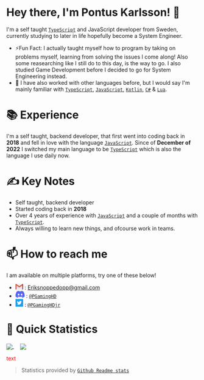 # Hey there, I'm Pontus Karlsson! 👋

I'm a self taught [`TypeScript`](https://www.typescriptlang.org) and JavaScript developer from Sweden, currently studying to later in life hopefully become a System Engineer.

* ⚡Fun Fact: I actually taught myself how to program by taking on problems myself, learning from solving the issues I come along! Also some reasearching like I still do to this day, is the way to go. I also studied Game Development before I decided to go for System Engineering instead.
* 🤔 I have also worked with other languages before, but I would say I'm mainly familiar with [`TypeScript`](https://www.typescriptlang.org), [`JavaScript`](https://www.javascript.com), [`Kotlin`](https://kotlinlang.org), [`C#`](https://learn.microsoft.com/en-us/dotnet/csharp/) & [`Lua`](https://www.lua.org).

# 📚 Experience 
I'm a self taught, backend developer, that first went into coding back in **2018** and fell in love with the language [`JavaScript`](https://www.javascript.com). Since of **December of 2022** I switched my main language to be [`TypeScript`](https://www.typescriptlang.org) which is also the language I use daily now.

# ✍ Key Notes
* Self taught, backend developer
* Started coding back in **2018**
* Over 4 years of experience with [`JavaScript`](https://www.javascript.com) and a couple of months with [`TypeScript`](https://www.typescriptlang.org).
* Always willing to learn new things, and ofcourse work in teams.

# 📫 How to reach me
I am available on multiple platforms, try one of these below!

* ![image](https://github.com/PGamingHD/PGamingHD/blob/main/assets/logo-gmail.png) : [Eriksnoppedopp@gmail.com](mailto:Eriksnoppedopp@gmail.com)
* ![image](https://github.com/PGamingHD/PGamingHD/blob/main/assets/logo-discord.png) : [`@PGamingHD`](https://discord.com/users/266726434855321600)
* ![image](https://github.com/PGamingHD/PGamingHD/blob/main/assets/logo-twitter.png) : [`@PGamingHDjr`](https://twitter.com/PGamingHDjr)

# 👀 Quick Statistics

<a href="https://github.com/anuraghazra/github-readme-stats">
  <img align="center" src="https://github-readme-stats.vercel.app/api?username=PGamingHD" />
</a>
&nbsp;
&nbsp;
<a href="https://github.com/anuraghazra/convoychat">
  <img align="center" height="197.5px" src="https://github-readme-stats.vercel.app/api/top-langs/?username=PGamingHD" />
</a>

<span style="color: red;">text</span>
> Statistics provided by [`Github Readme stats`](https://github.com/anuraghazra/github-readme-stats)
